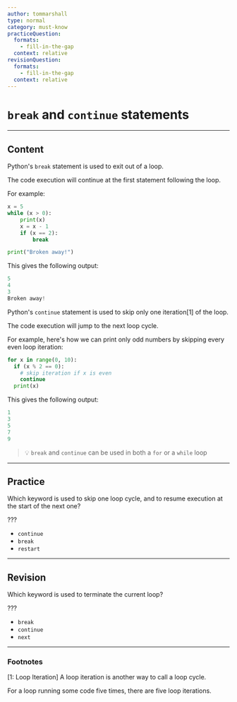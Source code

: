 ```yaml
---
author: tommarshall
type: normal
category: must-know
practiceQuestion:
  formats:
    - fill-in-the-gap
  context: relative
revisionQuestion:
  formats:
    - fill-in-the-gap
  context: relative
---
```


# `break` and `continue` statements


---

## Content

Python's `break` statement is used to exit out of a loop.

The code execution will continue at the first statement following the loop.

For example:

```python
x = 5
while (x > 0):
    print(x)
    x = x - 1
    if (x == 2):
        break

print("Broken away!")
```

This gives the following output:

```python
5
4
3
Broken away!
```

Python's `continue` statement is used to skip only one iteration[1] of the loop.

The code execution will jump to the next loop cycle.

For example, here's how we can print only odd numbers by skipping every even loop iteration:

```python
for x in range(0, 10):
  if (x % 2 == 0):
    # skip iteration if x is even
    continue
  print(x)
```

This gives the following output:

```python
1
3
5
7
9
```

> 💡 `break` and `continue` can be used in both a `for` or a `while` loop


---

## Practice

Which keyword is used to skip one loop cycle, and to resume execution at the start of the next one?

???

- `continue`
- `break`
- `restart`


---

## Revision

Which keyword is used to terminate the current loop?

???

- `break`
- `continue`
- `next`
 
---

### Footnotes
[1: Loop Iteration]
A loop iteration is another way to call a loop cycle.

For a loop running some code five times, there are five loop iterations.
